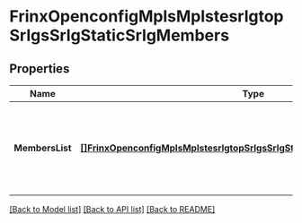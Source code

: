# FrinxOpenconfigMplsMplstesrlgtopSrlgsSrlgStaticSrlgMembers

## Properties
Name | Type | Description | Notes
------------ | ------------- | ------------- | -------------
**MembersList** | [**[]FrinxOpenconfigMplsMplstesrlgtopSrlgsSrlgStaticsrlgmembersMembersList**](frinx.openconfig.mpls.mplstesrlgtop.srlgs.srlg.staticsrlgmembers.MembersList.md) | Optional[List of SRLG members, which are expressed as IP address endpoints of links contained in the SRLG] REF:Optional.empty | [optional] [default to null]

[[Back to Model list]](../README.md#documentation-for-models) [[Back to API list]](../README.md#documentation-for-api-endpoints) [[Back to README]](../README.md)


